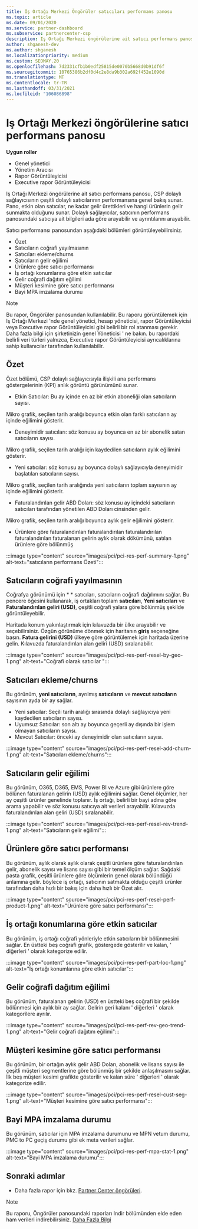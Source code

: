 ```yaml
---
title: İş Ortağı Merkezi Öngörüler satıcıları performans panosu
ms.topic: article
ms.date: 09/01/2020
ms.service: partner-dashboard
ms.subservice: partnercenter-csp
description: Iş Ortağı Merkezi öngörülerine ait satıcı performans panosu, CSP dolaylı sağlayıcısının çeşitli dolaylı satıcılarının performansına genel bakış sunar.
author: shganesh-dev
ms.author: shganesh
ms.localizationpriority: medium
ms.custom: SEOMAY.20
ms.openlocfilehash: 7d2331cfb1b0edf25815de0070b5668d0b91df6f
ms.sourcegitcommit: 10765386b2df0d4c2e8da9b302a692f452e1090d
ms.translationtype: MT
ms.contentlocale: tr-TR
ms.lasthandoff: 03/31/2021
ms.locfileid: "106086898"
---
```

# <a name="reseller-performance-dashboard-in-partner-center-insights"></a>Iş Ortağı Merkezi öngörülerine satıcı performans panosu

**Uygun roller**

- Genel yönetici
- Yönetim Aracısı
- Rapor Görüntüleyicisi
- Executive rapor Görüntüleyicisi

Iş Ortağı Merkezi öngörülerine ait satıcı performans panosu, CSP dolaylı sağlayıcısının çeşitli dolaylı satıcılarının performansına genel bakış sunar. Pano, etkin olan satıcılar, ne kadar gelir ürettikleri ve hangi ürünlerin gelir sunmakta olduğunu sunar. Dolaylı sağlayıcılar, satıcının performans panosundaki satıcıya ait bilgileri ada göre arayabilir ve ayrıntılarını arayabilir.

Satıcı performansı panosundan aşağıdaki bölümleri görüntüleyebilirsiniz.

- Özet
- Satıcıların coğrafi yayılmasının
- Satıcıları ekleme/churns 
- Satıcıların gelir eğilimi 
- Ürünlere göre satıcı performansı
- İş ortağı konumlarına göre etkin satıcılar
- Gelir coğrafi dağıtım eğilimi
- Müşteri kesimine göre satıcı performansı
- Bayi MPA imzalama durumu

 > [!NOTE]
 > Bu rapor, Öngörüler panosundan kullanılabilir. Bu raporu görüntülemek için Iş Ortağı Merkezi 'nde genel yönetici, hesap yöneticisi, rapor Görüntüleyicisi veya Executive rapor Görüntüleyicisi gibi belirli bir rol atanması gerekir. Daha fazla bilgi için şirketinizin genel Yöneticisi ' ne bakın. bu rapordaki belirli veri türleri yalnızca, Executive rapor Görüntüleyicisi ayrıcalıklarına sahip kullanıcılar tarafından kullanılabilir.

## <a name="summary"></a>Özet

Özet bölümü, CSP dolaylı sağlayıcısıyla ilişkili ana performans göstergelerinin (KPI) anlık görüntü görünümünü sunar.

- Etkin Satıcılar: Bu ay içinde en az bir etkin aboneliği olan satıcıların sayısı.

Mikro grafik, seçilen tarih aralığı boyunca etkin olan farklı satıcıların ay içinde eğilimini gösterir.

- Deneyimidir satıcıları: söz konusu ay boyunca en az bir abonelik satan satıcıların sayısı. 

Mikro grafik, seçilen tarih aralığı için kaydedilen satıcıların aylık eğilimini gösterir.

- Yeni satıcılar: söz konusu ay boyunca dolaylı sağlayıcıyla deneyimidir başlatılan satıcıların sayısı. 

Mikro grafik, seçilen tarih aralığında yeni satıcıların toplam sayısının ay içinde eğilimini gösterir.

- Faturalandırılan gelir ABD Doları: söz konusu ay içindeki satıcıların satıcıları tarafından yönetilen ABD Doları cinsinden gelir. 

Mikro grafik, seçilen tarih aralığı boyunca aylık gelir eğilimini gösterir.

- Ürünlere göre faturalandırılan faturalandırılan faturalandırılan faturalandırılan faturalanan gelirin aylık olarak dökümünü, satılan ürünlere göre bölünmüş 

:::image type="content" source="images/pci/pci-res-perf-summary-1.png" alt-text="satıcıların performans Özeti":::

## <a name="geographical-spread-of-resellers"></a>Satıcıların coğrafi yayılmasının

Coğrafya görünümü için * * satıcıları, satıcıların coğrafi dağılımını sağlar. Bu pencere öğesini kullanarak, iş ortakları toplam **satıcıları**, **Yeni satıcıları** ve **Faturalandırılan geliri (USD)**, çeşitli coğrafi yalara göre bölünmüş şekilde görüntüleyebilir.

Haritada konum yakınlaştırmak için kılavuzda bir ülke arayabilir ve seçebilirsiniz. Özgün görünüme dönmek için haritanın **giriş** seçeneğine basın. **Fatura gelirini (USD)** ülkeye göre görüntülemek için haritada üzerine gelin. Kılavuzda faturalandırılan alan geliri (USD) sıralanabilir.

:::image type="content" source="images/pci/pci-res-perf-resel-by-geo-1.png" alt-text="Coğrafi olarak satıcılar ":::

## <a name="resellers-addchurns"></a>Satıcıları ekleme/churns

Bu görünüm, **yeni satıcıların**, ayrılmış **satıcıların** ve **mevcut satıcıların** sayısının ayda bir ay sağlar. 

- Yeni satıcılar: Seçili tarih aralığı sırasında dolaylı sağlayıcıya yeni kaydedilen satıcıların sayısı.
- Uyumsuz Satıcılar: son altı ay boyunca geçerli ay dışında bir işlem olmayan satıcıların sayısı.
- Mevcut Satıcılar: önceki ay deneyimidir olan satıcıların sayısı.

:::image type="content" source="images/pci/pci-res-perf-resel-add-churn-1.png" alt-text="Satıcıları ekleme/churns":::

## <a name="resellers-revenue-trend"></a>Satıcıların gelir eğilimi 

Bu görünüm, O365, D365, EMS, Power BI ve Azure gibi ürünlere göre bölünen faturalanan gelirin (USD) aylık eğilimini sağlar. Genel ölçümler, her ay çeşitli ürünler genelinde toplanır. İş ortağı, belirli bir bayi adına göre arama yapabilir ve söz konusu satıcıya ait verileri arayabilir. Kılavuzda faturalandırılan alan geliri (USD) sıralanabilir.

:::image type="content" source="images/pci/pci-res-perf-resel-rev-trend-1.png" alt-text="Satıcıların gelir eğilimi":::

## <a name="reseller-performance-by-products"></a>Ürünlere göre satıcı performansı

Bu görünüm, aylık olarak aylık olarak çeşitli ürünlere göre faturalandırılan gelir, abonelik sayısı ve lisans sayısı gibi bir temel ölçüm sağlar. Sağdaki pasta grafik, çeşitli ürünlere göre ölçümlerin genel olarak bölündüğü anlamına gelir. böylece iş ortağı, satıcının satmakta olduğu çeşitli ürünler tarafından daha hızlı bir bakış için daha hızlı bir Özet alır.

:::image type="content" source="images/pci/pci-res-perf-resel-perf-product-1.png" alt-text="Ürünlere göre satıcı performansı":::

## <a name="active-resellers-by-partner-locations"></a>İş ortağı konumlarına göre etkin satıcılar

Bu görünüm, iş ortağı coğrafi yönleriyle etkin satıcıların bir bölünmesini sağlar. En üstteki beş coğrafi grafik, göstergede gösterilir ve kalan, ' diğerleri ' olarak kategorize edilir.

:::image type="content" source="images/pci/pci-res-perf-part-loc-1.png" alt-text="İş ortağı konumlarına göre etkin satıcılar":::

## <a name="revenue-geo-distribution-trend"></a>Gelir coğrafi dağıtım eğilimi

Bu görünüm, faturalanan gelirin (USD) en üstteki beş coğrafi bir şekilde bölünmesi için aylık bir ay sağlar.  Gelirin geri kalanı ' diğerleri ' olarak kategorilere ayrılır.

:::image type="content" source="images/pci/pci-res-perf-rev-geo-trend-1.png" alt-text="Gelir coğrafi dağıtım eğilimi":::

## <a name="reseller-performance-by-customer-segment"></a>Müşteri kesimine göre satıcı performansı

Bu görünüm, bir ortağın aylık gelir ABD Doları, abonelik ve lisans sayısı ile çeşitli müşteri segmentlerine göre bölünmüş bir şekilde anlaşılmasını sağlar. İlk beş müşteri kesimi grafikte gösterilir ve kalan süre ' diğerleri ' olarak kategorize edilir.

:::image type="content" source="images/pci/pci-res-perf-resel-cust-seg-1.png" alt-text="Müşteri kesimine göre satıcı performansı":::

## <a name="reseller-mpa-signing-status"></a>Bayi MPA imzalama durumu

Bu görünüm, satıcılar için MPA imzalama durumunu ve MPN vetum durumu, PMC to PC geçiş durumu gibi ek meta verileri sağlar.

:::image type="content" source="images/pci/pci-res-perf-mpa-stat-1.png" alt-text="Bayi MPA imzalama durumu":::

## <a name="next-steps"></a>Sonraki adımlar

- Daha fazla rapor için bkz. [Partner Center öngörüleri](partner-center-insights.md).

>[!NOTE] 
> Bu raporu, Öngörüler panosundaki raporları Indir bölümünden elde eden ham verileri indirebilirsiniz. [Daha Fazla Bilgi](pci-download-reports.md) 
